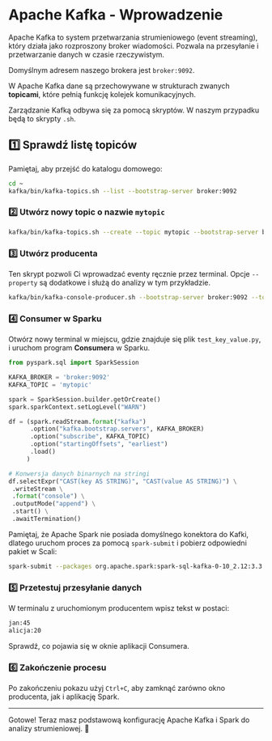 # Apache Kafka - Wprowadzenie

Apache Kafka to system przetwarzania strumieniowego (event streaming), który działa jako rozproszony broker wiadomości. 
Pozwala na przesyłanie i przetwarzanie danych w czasie rzeczywistym.

Domyślnym adresem naszego brokera jest `broker:9092`.

W Apache Kafka dane są przechowywane w strukturach zwanych **topicami**, które pełnią funkcję kolejek komunikacyjnych.

Zarządzanie Kafką odbywa się za pomocą skryptów. W naszym przypadku będą to skrypty `.sh`.

## 1️⃣ Sprawdź listę topiców
Pamiętaj, aby przejść do katalogu domowego:
```sh
cd ~
kafka/bin/kafka-topics.sh --list --bootstrap-server broker:9092
```

### 2️⃣ Utwórz nowy topic o nazwie `mytopic`
```sh
kafka/bin/kafka-topics.sh --create --topic mytopic --bootstrap-server broker:9092
```

### 3️⃣ Utwórz producenta
Ten skrypt pozwoli Ci wprowadzać eventy ręcznie przez terminal. Opcje `--property` są dodatkowe i służą do analizy w tym przykładzie.
```sh
kafka/bin/kafka-console-producer.sh --bootstrap-server broker:9092 --topic mytopic --property "parse.key=true" --property "key.separator=:"
```

### 4️⃣ Consumer w Sparku
Otwórz nowy terminal w miejscu, gdzie znajduje się plik `test_key_value.py`, i uruchom program **Consumer**a w Sparku.

```python
from pyspark.sql import SparkSession

KAFKA_BROKER = 'broker:9092'
KAFKA_TOPIC = 'mytopic'

spark = SparkSession.builder.getOrCreate()
spark.sparkContext.setLogLevel("WARN")

df = (spark.readStream.format("kafka")
      .option("kafka.bootstrap.servers", KAFKA_BROKER)
      .option("subscribe", KAFKA_TOPIC)
      .option("startingOffsets", "earliest")
      .load()
     )

# Konwersja danych binarnych na stringi
df.selectExpr("CAST(key AS STRING)", "CAST(value AS STRING)") \
 .writeStream \
 .format("console") \
 .outputMode("append") \
 .start() \
 .awaitTermination()
```

Pamiętaj, że Apache Spark nie posiada domyślnego konektora do Kafki, dlatego uruchom proces za pomocą `spark-submit` i pobierz odpowiedni pakiet w Scali:
```sh
spark-submit --packages org.apache.spark:spark-sql-kafka-0-10_2.12:3.3.0 test_key_value.py
```

### 5️⃣ Przetestuj przesyłanie danych
W terminalu z uruchomionym producentem wpisz tekst w postaci:
```bash
jan:45
alicja:20
```

Sprawdź, co pojawia się w oknie aplikacji Consumera.

### 6️⃣ Zakończenie procesu
Po zakończeniu pokazu użyj `Ctrl+C`, aby zamknąć zarówno okno producenta, jak i aplikację Spark.

---
Gotowe! Teraz masz podstawową konfigurację Apache Kafka i Spark do analizy strumieniowej. 🎉

